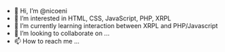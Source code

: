 - 👋 Hi, I’m @nicoeni
- 👀 I’m interested in HTML, CSS, JavaScript, PHP, XRPL
- 🌱 I’m currently learning interaction between XRPL and PHP/Javascript
- 💞️ I’m looking to collaborate on ...
- 📫 How to reach me ...

<!---
nicoeni/nicoeni is a ✨ special ✨ repository because its `README.md` (this file) appears on your GitHub profile.
You can click the Preview link to take a look at your changes.
--->
